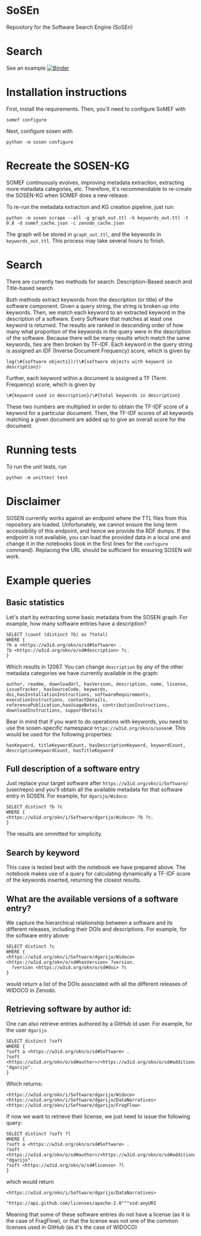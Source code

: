 # SoSEn
Repository for the Software Search Engine (SoSEn)

# Search
See an example [![Binder](https://mybinder.org/badge_logo.svg)](https://mybinder.org/v2/gh/KnowledgeCaptureAndDiscovery/sosen/master?filepath=search.ipynb)

# Installation instructions

First, install the requirements.
Then, you'll need to configure SoMEF with

```somef configure```

Next, configure sosen with

```python -m sosen configure```

# Recreate the SOSEN-KG
SOMEF continuously evolves, improving metadata extraction, extracting more metadata categories, etc. Therefore, it's recommendable to re-create the SOSEN-KG when SOMEF does a new release. 

To re-run the metadata extraction and KG creation pipeline, just run:

```
python -m sosen scrape --all -g graph_out.ttl -k keywords_out.ttl -t 0.8 -d somef_cache.json -c zenodo_cache.json
```

The graph will be stored in `graph_out.ttl`, and the keywords in `keywords_out.ttl`. This process may take several hours to finish. 

# Search

There are currently two methods for search: Description-Based search and Title-based search

Both methods extract keywords from the description (or title)
of the software component. Given a query string, the string is
broken up into keywords. Then, we match each
keyword to an extracted keyword in the description of
a software. Every Software that matches at least one
keyword is returned. The results are ranked in descending order
of how many what proportion of the keywords in the query
were in the description of the software. Because there
will be many results which match the same keywords, ties
are then broken by TF-IDF. Each keyword in the query
string is assigned an IDF (Inverse Document Frequency) score, which is given by

```
log(\#{software objects})/(\#{software objects with keyword in description})
```

Further, each keyword within a document is assigned a TF
(Term Frequency) score, which is given by

```
\#{keyword used in description}/\#{total keywords in description}
```
These two numbers are multiplied in order to obtain the TF-IDF score
of a keyword for a particular document. Then, the TF-IDF scores
of all keywords matching a given document are added up
to give an overall score for the document. 

# Running tests
To run the unit tests, run

```python -m unittest test```

# Disclaimer
SOSEN currently works against an endpoint where the TTL files from this repository are loaded.
Unfortunately, we cannot ensure the long term accessibility of this endpoint, and hence we provide the RDF dumps.
If the endpoint is not available, you can load the provided data in a local one and change it in the notebooks (look in the first lines for the `configure` command). Replacing the URL should be sufficient for ensuring SOSEN will work.

# Example queries

## Basic statistics
Let's start by extracting some basic metadata from the SOSEN graph. For example, how many software entries have a description?

```
SELECT (count (distinct ?b) as ?total)
WHERE {
?b a <https://w3id.org/okn/o/sd#Software> .
?b <https://w3id.org/okn/o/sd#description> ?c.
}
```
Which results in 12067. You can change `description` by any of the other metadata categories we have currently available in the graph:
```
author, readme, downloadUrl, hasVersion, description, name, license, issueTracker, hasSourceCode, keywords, doi,hasInstallationInstructions, softwareRequirements, executionInstructions, contactDetails, referencePublication,hasUsageNotes, contributionInstructions, downloadInstructions, supportDetails
```

Bear in mind that if you want to do operations with keywords, you need to use the sosen-specific namespace `https://w3id.org/okn/o/sosen#`. This would be used for the following properties:

```
hasKeyword, titleKeywordCount, hasDescriptionKeyword, keywordCount, descriptionKeywordCount, hasTitleKeyword

```
## Full description of a software entry
Just replace your target software after `https://w3id.org/okn/i/Software/` (user/repo) and you'll obtain all the available metadata for that software entry in SOSEN. For example, for `dgarijo/Widoco`:

```
SELECT distinct ?b ?c
WHERE {
<https://w3id.org/okn/i/Software/dgarijo/Widoco> ?b ?c.
}
```
The results are ommitted for simplicity.

## Search by keyword
This case is tested best with the notebook we have prepared above. The notebook makes use of a query for calculating dynamically a TF-IDF score of the keywords inserted, returning the closest results.

## What are the available versions of a software entry?
We capture the hierarchical relationship between a software and its different releases, including their DOIs and descriptions. For example, for the software entry above:

```
SELECT distinct ?c
WHERE {
<https://w3id.org/okn/i/Software/dgarijo/Widoco> <https://w3id.org/okn/o/sd#hasVersion> ?version.
  ?version <https://w3id.org/okn/o/sd#doi> ?c
}
```
would return a list of the DOIs associated with all the different releases of WIDOCO in Zenodo.

## Retrieving software by author id:
One can also retrieve entries authored by a GitHub id user. For example, for the user `dgarijo`

```
SELECT distinct ?soft
WHERE {
?soft a <https://w3id.org/okn/o/sd#Software> .
?soft <https://w3id.org/okn/o/sd#author>/<https://w3id.org/okn/o/sd#additionalName> "dgarijo".
}
```

Which returns:

```
<https://w3id.org/okn/i/Software/dgarijo/Widoco>
<https://w3id.org/okn/i/Software/dgarijo/DataNarratives>
<https://w3id.org/okn/i/Software/dgarijo/FragFlow>
```
If now we want to retrieve their license, we just need to issue the following query:

```
SELECT distinct ?soft ?l
WHERE {
?soft a <https://w3id.org/okn/o/sd#Software> .
?soft <https://w3id.org/okn/o/sd#author>/<https://w3id.org/okn/o/sd#additionalName> "dgarijo".
?soft <https://w3id.org/okn/o/sd#license> ?l
}
```
which would return 

```
<https://w3id.org/okn/i/Software/dgarijo/DataNarratives>
	
"https://api.github.com/licenses/apache-2.0"^^xsd:anyURI
```
Meaning that some of these software entries do not have a license (as it is the case of FragFlow), or that the license was not one of the common licenses used in GitHub (as it's the case of WIDOCO)



